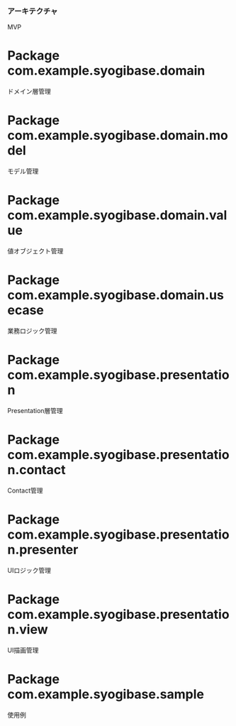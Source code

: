 ### アーキテクチャ
MVP

# Package com.example.syogibase.domain
ドメイン層管理

# Package com.example.syogibase.domain.model
モデル管理

# Package com.example.syogibase.domain.value
値オブジェクト管理

# Package com.example.syogibase.domain.usecase
業務ロジック管理

# Package com.example.syogibase.presentation
Presentation層管理

# Package com.example.syogibase.presentation.contact
Contact管理

# Package com.example.syogibase.presentation.presenter
UIロジック管理

# Package com.example.syogibase.presentation.view
UI描画管理

# Package com.example.syogibase.sample
使用例